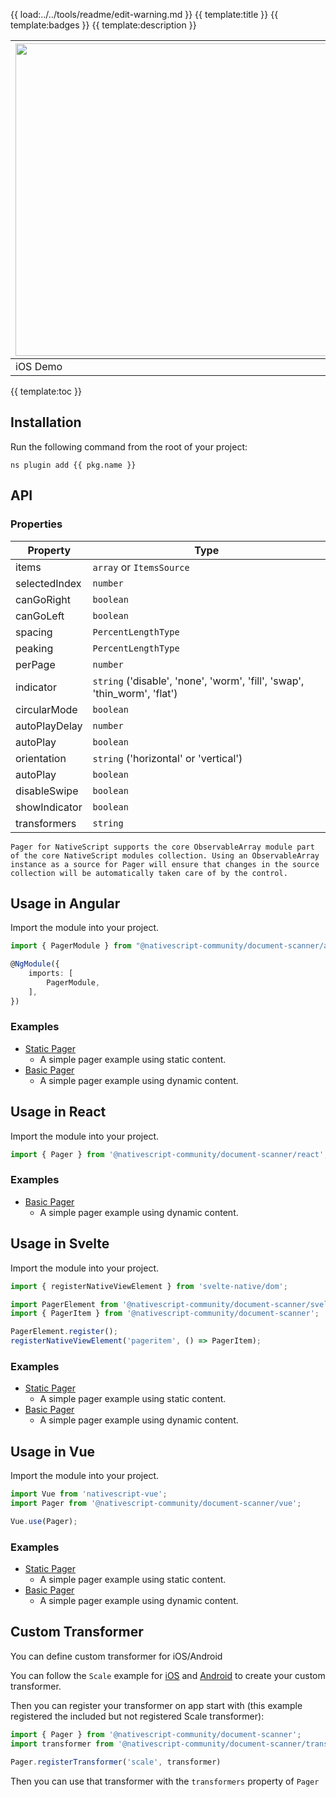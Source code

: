 {{ load:../../tools/readme/edit-warning.md }}
{{ template:title }}
{{ template:badges }}
{{ template:description }}

| <img src="https://github.com/nativescript-community/document-scanner/raw/master/images/demo-ios.gif" height="500" /> | <img src="https://github.com/nativescript-community/document-scanner/raw/master/images/demo-android.gif" height="500" /> |
| --- | ----------- |
| iOS Demo | Android Demo |

{{ template:toc }}

## Installation
Run the following command from the root of your project:

`ns plugin add {{ pkg.name }}`

## API

### Properties

| Property | Type |
| - | - |
| items | `array` or `ItemsSource` 
| selectedIndex | `number` |
| canGoRight | `boolean` |
| canGoLeft | `boolean` |
| spacing | `PercentLengthType` |
| peaking | `PercentLengthType` |
| perPage | `number` |
| indicator | `string`  ('disable', 'none', 'worm', 'fill', 'swap', 'thin_worm', 'flat')|
| circularMode | `boolean` |
| autoPlayDelay | `number` |
| autoPlay | `boolean` |
| orientation | `string` ('horizontal' or 'vertical') |
| autoPlay | `boolean` |
| disableSwipe | `boolean` |
| showIndicator | `boolean` |
| transformers | `string` |


```
Pager for NativeScript supports the core ObservableArray module part of the core NativeScript modules collection. Using an ObservableArray instance as a source for Pager will ensure that changes in the source collection will be automatically taken care of by the control.
```


## Usage in Angular

Import the module into your project.

```typescript
import { PagerModule } from "@nativescript-community/document-scanner/angular";

@NgModule({
    imports: [
        PagerModule,
    ],
})
```

### Examples

- [Static Pager](demo-snippets/ng/static-pager)
  - A simple pager example using static content.
- [Basic Pager](demo-snippets/ng/basic-pager)
  - A simple pager example using dynamic content.

## Usage in React

Import the module into your project.

```typescript
import { Pager } from '@nativescript-community/document-scanner/react';
```

### Examples

- [Basic Pager](demo-snippets/react/BasicPager.tsx)
  - A simple pager example using dynamic content.
## Usage in Svelte

Import the module into your project.

```typescript
import { registerNativeViewElement } from 'svelte-native/dom';

import PagerElement from '@nativescript-community/document-scanner/svelte';
import { PagerItem } from '@nativescript-community/document-scanner';

PagerElement.register();
registerNativeViewElement('pageritem', () => PagerItem);
```

### Examples

- [Static Pager](demo-snippets/svelte/StaticPager.svelte)
  - A simple pager example using static content.
- [Basic Pager](demo-snippets/svelte/BasicPager.svelte)
  - A simple pager example using dynamic content.

## Usage in Vue

Import the module into your project.

```typescript
import Vue from 'nativescript-vue';
import Pager from '@nativescript-community/document-scanner/vue';

Vue.use(Pager);
```

### Examples

- [Static Pager](demo-snippets/vue/StaticPager.vue)
  - A simple pager example using static content.
- [Basic Pager](demo-snippets/vue/BasicPager.vue)
  - A simple pager example using dynamic content.


## Custom Transformer

You can define custom transformer for iOS/Android

You can follow the `Scale` example for [iOS](src/document-scanner/transformers/Scale.ios.ts) and [Android](src/document-scanner/transformers/Scale.android.ts) to create your custom transformer.

Then you can register your transformer on app start with (this example registered the included but not registered Scale transformer): 
```ts
import { Pager } from '@nativescript-community/document-scanner';
import transformer from '@nativescript-community/document-scanner/transformers/Scale';

Pager.registerTransformer('scale', transformer)
```
Then you can use that transformer with the `transformers` property of `Pager`